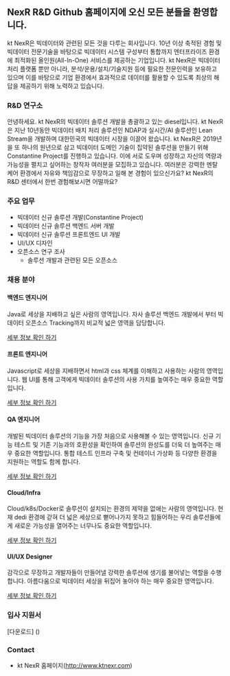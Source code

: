 ## NexR R&D Github 홈페이지에 오신 모든 분들을 환영합니다.

kt NexR은 빅데이터와 관련된 모든 것을 다루는 회사입니다. 10년 이상 축적된 경험 및 빅데이터 전문기술을 바탕으로 빅데이터 시스템 구성부터 통합까지 엔터프라이즈 환경에 최적화된 올인원(All-In-One) 서비스를 제공하는 기업입니다.  kt NexR은 빅데이터 처리 플랫폼 뿐만 아니라, 분석/운용/설치/기술지원 등에 필요한 전문인력을 보유하고 있으며 이를 바탕으로 기업 환경에서 효과적으로 데이터를 활용할 수 있도록 최상의 해답을 제공하기 위해 노력하고 있습니다.

### R&D 연구소

안녕하세요. kt NexR의 빅데이터 솔루션 개발을 총괄하고 있는 diesel입니다. kt NexR은 지난 10년동안 빅데이터 배치 처리 솔루션인 NDAP과 실시간/AI 솔루션인 Lean Stream을 개발하며 대한민국의 빅데이터 시장을 이끌어 왔습니다. kt NexR은 2019년을 또 하나의 원년으로 삼고 빅데이터 도메인 기술이 집약된 솔루션을 만들기 위해 Constantine Project를 진행하고 있습니다. 이에 서로 도우며 성장하고 자신의 역량과 가능성을 펼치고 싶어하는 창작자 여러분을 모집하고 있습니다. 여러분은 강력한 멘탈 케어 환경에서 자유와 책임감으로 무장하고 일해 본 경험이 있으신가요? kt NexR의 R&D 센터에서 한번 경험해보시면 어떨까요?

### 주요 업무
- 빅데이터 신규 솔루션 개발(Constantine Project)
- 빅데이터 신규 솔루션 백엔드 서버 개발
- 빅데이터 신규 솔루션 프론트엔드 UI 개발
- UI/UX 디자인
- 오픈소스 연구 조사
  - 솔루션 개발과 관련된 모든 오픈소스


### 채용 분야

#### 백엔드 엔지니어
Java로 세상을 지배하고 싶은 사람의 영역입니다. 자사 솔루션 백엔드 개발에서 부터 빅데이터 오픈소스 Tracking까지 비교적 넓은 영역을 담당합니다. 

[세부 정보 확인 하기]()

#### 프론트 엔지니어
Javascript로 세상을 지배하면서 html과 css 체계를 이해하고 사용하는 사람의 영역입니다.  웹 UI를 통해 고객에게 빅데이터 솔루션의 사용 가치를 높여주는 매우 중요한 역할입니다.

[세부 정보 확인 하기]()

#### QA 엔지니어
개발된 빅데이터 솔루션의 기능을 가장 처음으로 사용해볼 수 있는 영역입니다. 신규 기능 테스트 및 기존 기능과의 호환성을 확인하여 솔루션의 완성도를 더욱 더 높여주는 매우 중요한 역할입니다. 통합 테스트 인프라 구축 및 컨테이너 가상화 등 다양한 환경을 지원하는 역할도 함께 합니다.

[세부 정보 확인 하기]()

#### Cloud/Infra
Cloud/k8s/Docker로 솔루션이 설치되는 환경의 제약을 없애는 사람의 영역입니다. 현재 dedi 환경에 갇혀 더 넓은 세상으로 뻗어나가지 못하고 힘들어하는 우리 솔루션들에게 새로운 가능성을 열어주는 너무나도 중요한 역할입니다.

[세부 정보 확인 하기]()

#### UI/UX Designer
감각으로 무장하고 개발자들이 만들어낼 강력한 솔루션에 생기를 불어넣는 역할을 수행합니다. 아름다움으로 빅데이터 세상을 뒤집어 놓아야 하는 매우 중요한 영역입니다.

[세부 정보 확인 하기]()


### 입사 지원서
[다운로드] ()

### Contact

* kt NexR 홈페이지(http://www.ktnexr.com)
